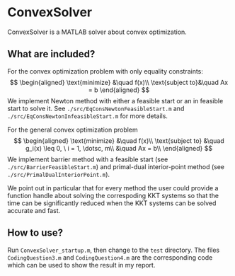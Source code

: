 # ConvexSolver

ConvexSolver is a MATLAB solver about convex optimization.

## What are included?

For the convex optimization problem with only equality constraints:
$$
\begin{aligned}
\text{minimize} &\quad f(x)\\
\text{subject to}&\quad Ax = b
\end{aligned}
$$
We implement Newton method with either a feasible start or an in feasible start to solve it. See `./src/EqConsNewtonFeasibleStart.m` and `./src/EqConsNewtonInfeasibleStart.m` for more details.

For the general convex optimization problem
$$
\begin{aligned}
\text{minimize} &\quad f(x)\\
\text{subject to} &\quad g_i(x) \leq 0, \ i = 1, \dotsc, m\\
&\quad Ax = b\\
\end{aligned}
$$
We implement barrier method with a feasible start (see `./src/BarrierFeasibleStart.m`) and primal-dual interior-point method (see `./src/PrimalDualInteriorPoint.m`).

We point out in particular that for every method the user could provide a function handle about solving the correspoding KKT systems so that the time can be significantly reduced when the KKT systems can be solved accurate and fast.

## How to use?

Run `ConvexSolver_startup.m`, then change to the `test` directory. The files `CodingQuestion3.m` and `CodingQuestion4.m` are the corresponding code which can be used to show the result in my report.

